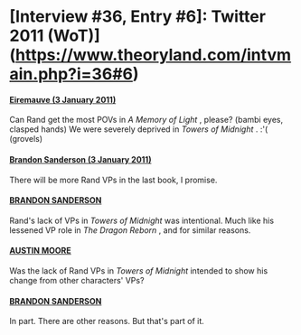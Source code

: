 # [Interview #36, Entry #6]: Twitter 2011 (WoT)](https://www.theoryland.com/intvmain.php?i=36#6)

#### [Eiremauve (3 January 2011)](http://twitter.com/Eiremauve/status/22061609794928641)

Can Rand get the most POVs in
*A Memory of Light*
, please? (bambi eyes, clasped hands) We were severely deprived in
*Towers of Midnight*
. :'( (grovels)

#### [Brandon Sanderson (3 January 2011)](http://twitter.com/BrandSanderson/status/22065380419698688)

There will be more Rand VPs in the last book, I promise.

#### [BRANDON SANDERSON](http://twitter.com/BrandSanderson/status/22076929981022208)

Rand's lack of VPs in
*Towers of Midnight*
was intentional. Much like his lessened VP role in
*The Dragon Reborn*
, and for similar reasons.

#### [AUSTIN MOORE](http://twitter.com/Southpaw2014/status/22078346380705792)

Was the lack of Rand VPs in
*Towers of Midnight*
intended to show his change from other characters' VPs?

#### [BRANDON SANDERSON](http://twitter.com/BrandSanderson/status/22082546674176001)

In part. There are other reasons. But that's part of it.

